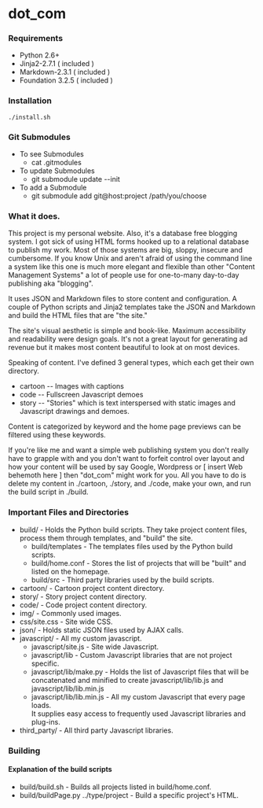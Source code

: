 # dot_com

### Requirements
* Python 2.6+
* Jinja2-2.7.1 ( included )
* Markdown-2.3.1 ( included )
* Foundation 3.2.5 ( included )

### Installation
	./install.sh

### Git Submodules
* To see Submodules
	* cat .gitmodules
* To update Submodules
	* git submodule update --init
* To add a Submodule
	* git submodule add git@host:project /path/you/choose

### What it does.
This project is my personal website.
Also, it's a database free blogging system.
I got sick of using HTML forms hooked up to a relational database to publish my work.
Most of those systems are big, sloppy, insecure and cumbersome.
If you know Unix and aren't afraid of using the command line a system like this one is much more elegant and flexible than other "Content Management Systems" a lot of people use for one-to-many day-to-day publishing aka "blogging".

It uses JSON and Markdown files to store content and configuration.
A couple of Python scripts and Jinja2 templates take the JSON and Markdown and build the HTML files that are "the site."

The site's visual aesthetic is simple and book-like.
Maximum accessibility and readability were design goals.
It's not a great layout for generating ad revenue but it makes most content beautiful to look at on most devices.

Speaking of content. I've defined 3 general types, which each get their own directory.

* cartoon -- Images with captions
* code -- Fullscreen Javascript demoes
* story -- "Stories" which is text interspersed with static images and Javascript drawings and demoes.

Content is categorized by keyword and the home page previews can be filtered using these keywords.

If you're like me and want a simple web publishing system you don't really have to grapple with and you don't want to forfeit control over layout and how your content will be used by say Google, Wordpress or [ insert Web behemoth here ] then "dot_com" might work for you.  All you have to do is delete my content in ./cartoon, ./story, and ./code, make your own, and run the build script in ./build.

### Important Files and Directories
* build/ - Holds the Python build scripts.
		   They take project content files, process them through templates, and "build" the site.
	* build/templates - The templates files used by the Python build scripts.
	* build/home.conf - Stores the list of projects that will be "built" and listed on the homepage.
	* build/src - Third party libraries used by the build scripts.
* cartoon/ - Cartoon project content directory.
* story/ - Story project content directory.
* code/ - Code project content directory.
* img/ - Commonly used images.
* css/site.css - Site wide CSS.
* json/ - Holds static JSON files used by AJAX calls.
* javascript/ - All my custom javascript.
	* javascript/site.js - Site wide Javascript.
	* javascript/lib - Custom Javascript libraries that are not project specific.
	* javascript/lib/make.py - Holds the list of Javascript files that will be concatenated and minified to create javascript/lib/lib.js and javascript/lib/lib.min.js
	* javascript/lib/lib.min.js - All my custom Javascript that every page loads.  
								  It supplies easy access to frequently used Javascript libraries and plug-ins.
* third\_party/ - All third party Javascript libraries.

### Building
#### Explanation of the build scripts
* build/build.sh - Builds all projects listed in build/home.conf.
* build/buildPage.py ../type/project - Build a specific project's HTML.